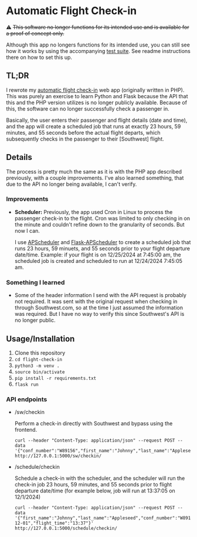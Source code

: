 # Automatic Flight Check-in

:warning: ~~This software no longer functions for its intended use and is available for a proof of concept only.~~

Although this app no longers functions for its intended use, you can still see how it works by using the accompanying [test suite](https://github.com/jdstone/flight-check-in-test-suite). See readme instructions there on how to set this up.

## TL;DR

I rewrote my [automatic flight check-in](https://github.com/jdstone/flight-check-in) web app (originally written in PHP). This was purely an exercise to learn Python and Flask because the API that this and the PHP version utilizes is no longer publicly available. Because of this, the software can no longer successfully check a passenger in.

Basically, the user enters their passenger and flight details (date and time), and the app will create a scheduled job that runs at exactly 23 hours, 59 minutes, and 55 seconds before the actual flight departs, which subsequently checks in the passenger to their [Southwest] flight.

## Details

The process is pretty much the same as it is with the PHP app described previously, with a couple improvements. I've also learned something, that due to the API no longer being available, I can't verify.

### Improvements

  - **Scheduler:** Previously, the app used Cron in Linux to process the passenger check-in to the flight. Cron was limited to only checking in on the minute and couldn't refine down to the granularity of seconds. But now I can.

    I use [APScheduler](https://github.com/agronholm/apscheduler/) and [Flask-APScheduler](https://github.com/viniciuschiele/flask-apscheduler/) to create a scheduled job that runs 23 hours, 59 minuets, and 55 seconds prior to your flight departure date/time. Example: if your flight is on 12/25/2024 at 7:45:00 am, the scheduled job is created and scheduled to run at 12/24/2024 7:45:05 am.

### Something I learned

  - Some of the header information I send with the API request is probably not required. It was sent with the original request when checking in through Southwest.com, so at the time I just assumed the information was required. But I have no way to verify this since Southwest's API is no longer public.

## Usage/Installation

1. Clone this repository
2. `cd flight-check-in`
3. `python3 -m venv .`
4. `source bin/activate`
5. `pip install -r requirements.txt`
6. `flask run`

### API endpoints

* /sw/checkin

  Perform a check-in directly with Southwest and bypass using the frontend.

  ```shell
  curl --header "Content-Type: application/json" --request POST --data '{"conf_number":"W89156","first_name":"Johnny","last_name":"Appleseed"}' http://127.0.0.1:5000/sw/checkin/
  ```

* /schedule/checkin

  Schedule a check-in with the scheduler, and the scheduler will run the check-in job 23 hours, 59 minutes, and 55 seconds prior to flight departure date/time (for example below, job will run at 13:37:05 on 12/1/2024)

  ```shell
  curl --header "Content-Type: application/json" --request POST --data '{"first_name":"Johnny","last_name":"Appleseed","conf_number":"W89156","flight_date":"2025-12-01","flight_time":"13:37"}' http://127.0.0.1:5000/schedule/checkin/
  ```

